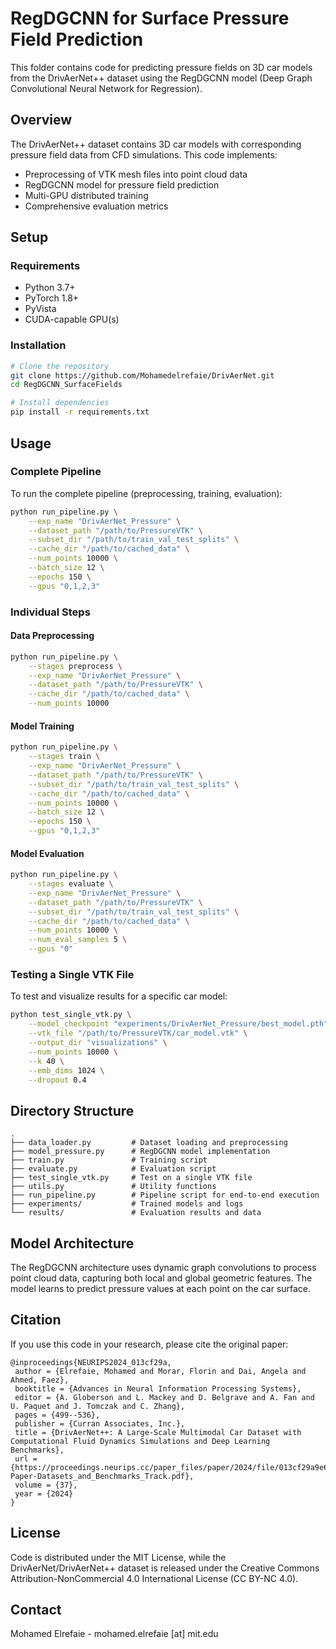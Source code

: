 # RegDGCNN for Surface Pressure Field Prediction

This folder contains code for predicting pressure fields on 3D car models from the DrivAerNet++ dataset using the RegDGCNN model (Deep Graph Convolutional Neural Network for Regression).

## Overview

The DrivAerNet++ dataset contains 3D car models with corresponding pressure field data from CFD simulations. This code implements:

- Preprocessing of VTK mesh files into point cloud data
- RegDGCNN model for pressure field prediction
- Multi-GPU distributed training
- Comprehensive evaluation metrics

## Setup

### Requirements

- Python 3.7+
- PyTorch 1.8+
- PyVista
- CUDA-capable GPU(s)

### Installation

```bash
# Clone the repository
git clone https://github.com/Mohamedelrefaie/DrivAerNet.git
cd RegDGCNN_SurfaceFields

# Install dependencies
pip install -r requirements.txt
```

## Usage

### Complete Pipeline

To run the complete pipeline (preprocessing, training, evaluation):

```bash
python run_pipeline.py \
    --exp_name "DrivAerNet_Pressure" \
    --dataset_path "/path/to/PressureVTK" \
    --subset_dir "/path/to/train_val_test_splits" \
    --cache_dir "/path/to/cached_data" \
    --num_points 10000 \
    --batch_size 12 \
    --epochs 150 \
    --gpus "0,1,2,3"
```

### Individual Steps

#### Data Preprocessing

```bash
python run_pipeline.py \
    --stages preprocess \
    --exp_name "DrivAerNet_Pressure" \
    --dataset_path "/path/to/PressureVTK" \
    --cache_dir "/path/to/cached_data" \
    --num_points 10000
```

#### Model Training

```bash
python run_pipeline.py \
    --stages train \
    --exp_name "DrivAerNet_Pressure" \
    --dataset_path "/path/to/PressureVTK" \
    --subset_dir "/path/to/train_val_test_splits" \
    --cache_dir "/path/to/cached_data" \
    --num_points 10000 \
    --batch_size 12 \
    --epochs 150 \
    --gpus "0,1,2,3"
```

#### Model Evaluation

```bash
python run_pipeline.py \
    --stages evaluate \
    --exp_name "DrivAerNet_Pressure" \
    --dataset_path "/path/to/PressureVTK" \
    --subset_dir "/path/to/train_val_test_splits" \
    --cache_dir "/path/to/cached_data" \
    --num_points 10000 \
    --num_eval_samples 5 \
    --gpus "0"
```

### Testing a Single VTK File

To test and visualize results for a specific car model:

```bash
python test_single_vtk.py \
    --model_checkpoint "experiments/DrivAerNet_Pressure/best_model.pth" \
    --vtk_file "/path/to/PressureVTK/car_model.vtk" \
    --output_dir "visualizations" \
    --num_points 10000 \
    --k 40 \
    --emb_dims 1024 \
    --dropout 0.4
```

## Directory Structure

```
.
├── data_loader.py         # Dataset loading and preprocessing
├── model_pressure.py      # RegDGCNN model implementation
├── train.py               # Training script
├── evaluate.py            # Evaluation script
├── test_single_vtk.py     # Test on a single VTK file
├── utils.py               # Utility functions
├── run_pipeline.py        # Pipeline script for end-to-end execution
├── experiments/           # Trained models and logs
└── results/               # Evaluation results and data
```

## Model Architecture

The RegDGCNN architecture uses dynamic graph convolutions to process point cloud data, capturing both local and global geometric features. The model learns to predict pressure values at each point on the car surface.

## Citation

If you use this code in your research, please cite the original paper:

```
@inproceedings{NEURIPS2024_013cf29a,
 author = {Elrefaie, Mohamed and Morar, Florin and Dai, Angela and Ahmed, Faez},
 booktitle = {Advances in Neural Information Processing Systems},
 editor = {A. Globerson and L. Mackey and D. Belgrave and A. Fan and U. Paquet and J. Tomczak and C. Zhang},
 pages = {499--536},
 publisher = {Curran Associates, Inc.},
 title = {DrivAerNet++: A Large-Scale Multimodal Car Dataset with Computational Fluid Dynamics Simulations and Deep Learning Benchmarks},
 url = {https://proceedings.neurips.cc/paper_files/paper/2024/file/013cf29a9e68e4411d0593040a8a1eb3-Paper-Datasets_and_Benchmarks_Track.pdf},
 volume = {37},
 year = {2024}
}
```

## License

Code is distributed under the MIT License, while the DrivAerNet/DrivAerNet++ dataset is released under the Creative Commons Attribution-NonCommercial 4.0 International License (CC BY-NC 4.0).

## Contact

Mohamed Elrefaie - mohamed.elrefaie [at] mit.edu
